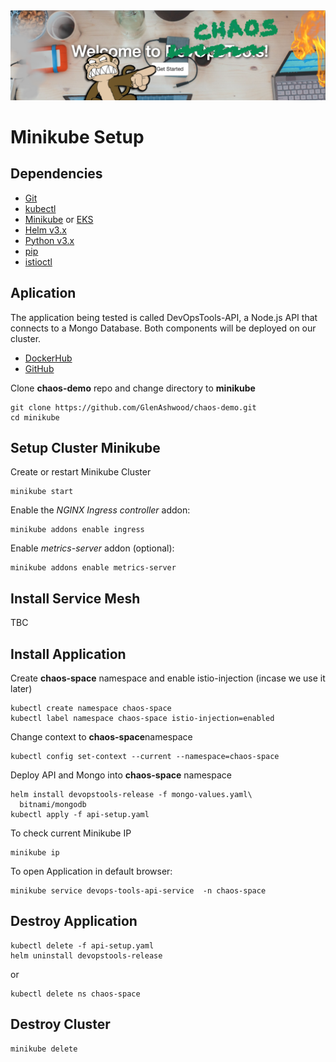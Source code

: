 <img src="../screenshoot.png" align="centre" />

# Minikube Setup

## Dependencies
- [Git](https://git-scm.com/)
- [kubectl](https://kubernetes.io/docs/tasks/tools/install-kubectl/)
- [Minikube](https://kubernetes.io/docs/tasks/tools/install-minikube/) or [EKS](https://eksctl.io/)
- [Helm v3.x](https://helm.sh/docs/intro/install/)
- [Python v3.x](https://www.python.org/downloads)
- [pip](https://pip.pypa.io/en/stable/installing)
- [istioctl](https://istio.io/latest/docs/setup/install/)

## Aplication
The application being tested is called DevOpsTools-API, a Node.js API that connects to a Mongo Database. Both components will be deployed on our cluster. 
- [DockerHub](https://hub.docker.com/repository/docker/gashers82/devops-tools-api)
- [GitHub](https://github.com/GlenAshwood/DevOpsTools-API)

Clone **chaos-demo** repo and change directory to **minikube**
```
git clone https://github.com/GlenAshwood/chaos-demo.git
cd minikube
```

## Setup Cluster Minikube

Create or restart Minikube Cluster
```
minikube start
```
Enable the *NGINX Ingress controller* addon:
```
minikube addons enable ingress
```
Enable *metrics-server* addon (optional):
```
minikube addons enable metrics-server
```


## Install Service Mesh
TBC

## Install Application
Create **chaos-space** namespace and enable istio-injection (incase we use it later)
```
kubectl create namespace chaos-space
kubectl label namespace chaos-space istio-injection=enabled
```
Change context to **chaos-space**namespace
```
kubectl config set-context --current --namespace=chaos-space
```

Deploy API and Mongo into **chaos-space** namespace
```
helm install devopstools-release -f mongo-values.yaml\
  bitnami/mongodb
kubectl apply -f api-setup.yaml
```
To check current Minikube IP
```
minikube ip
```
To open Application in default browser: 
```
minikube service devops-tools-api-service  -n chaos-space
```

## Destroy Application
```
kubectl delete -f api-setup.yaml
helm uninstall devopstools-release
```
or 
```
kubectl delete ns chaos-space
```

## Destroy Cluster
```
minikube delete
```
